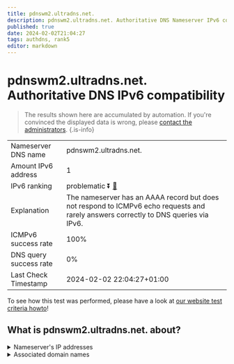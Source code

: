 ```yaml
---
title: pdnswm2.ultradns.net.
description: pdnswm2.ultradns.net. Authoritative DNS Nameserver IPv6 compatibility
published: true
date: 2024-02-02T21:04:27
tags: authdns, rank5
editor: markdown
---
```


# pdnswm2.ultradns.net. Authoritative DNS IPv6 compatibility

> The results shown here are accumulated by automation. If you're convinced the displayed data is wrong, please [contact the administrators](/howto/chat). 
{.is-info}




|   |   |
| - | - |
| Nameserver DNS name | pdnswm2.ultradns.net.
| Amount IPv6 address | 1
| IPv6 ranking | problematic :arrow_double_down: [🔗](/howto/ranking) |
| Explanation | The nameserver has an AAAA record but does not respond to ICMPv6 echo requests and rarely answers correctly to DNS queries via IPv6. |
| ICMPv6 success rate | 100%|
| DNS query success rate | 0% |
| Last Check Timestamp | 2024-02-02 22:04:27+01:00 |

To see how this test was performed, please have a look at [our website test criteria howto](/howto/testcriteria/authdns)!


## What is pdnswm2.ultradns.net. about?




<details>
<summary>Nameserver's IP addresses</summary>

2610:a1:1014::4

</details>



<details>
<summary>Associated domain names</summary>

www.walmart.com

</details>
